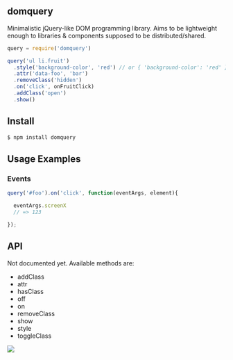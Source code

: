 ## domquery

Minimalistic jQuery-like DOM programming library. Aims to be lightweight enough to libraries & components supposed to be distributed/shared.

```js
query = require('domquery')

query('ul li.fruit')
  .style('background-color', 'red') // or { 'background-color': 'red' }
  .attr('data-foo', 'bar')
  .removeClass('hidden')
  .on('click', onFruitClick)
  .addClass('open')
  .show()
```

## Install

```bash
$ npm install domquery
```

## Usage Examples

### Events

```js
query('#foo').on('click', function(eventArgs, element){

  eventArgs.screenX
  // => 123

});
```

## API

Not documented yet. Available methods are:

* addClass
* attr
* hasClass
* off
* on
* removeClass
* show
* style
* toggleClass

![](https://dl.dropboxusercontent.com/s/4nnw71f7k726wf3/npmel_29.jpg)
